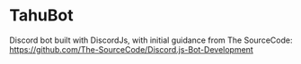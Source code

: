# TahuBot
Discord bot built with DiscordJs, with initial guidance from The SourceCode: https://github.com/The-SourceCode/Discord.js-Bot-Development
